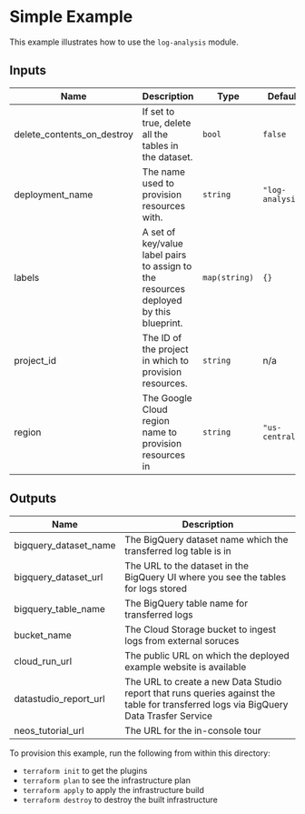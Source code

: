 # Simple Example

This example illustrates how to use the `log-analysis` module.

<!-- BEGINNING OF PRE-COMMIT-TERRAFORM DOCS HOOK -->
## Inputs

| Name | Description | Type | Default | Required |
|------|-------------|------|---------|:--------:|
| delete\_contents\_on\_destroy | If set to true, delete all the tables in the dataset. | `bool` | `false` | no |
| deployment\_name | The name used to provision resources with. | `string` | `"log-analysis"` | no |
| labels | A set of key/value label pairs to assign to the resources deployed by this blueprint. | `map(string)` | `{}` | no |
| project\_id | The ID of the project in which to provision resources. | `string` | n/a | yes |
| region | The Google Cloud region name to provision resources in | `string` | `"us-central1"` | no |

## Outputs

| Name | Description |
|------|-------------|
| bigquery\_dataset\_name | The BigQuery dataset name which the transferred log table is in |
| bigquery\_dataset\_url | The URL to the dataset in the BigQuery UI where you see the tables for logs stored |
| bigquery\_table\_name | The BigQuery table name for transferred logs |
| bucket\_name | The Cloud Storage bucket to ingest logs from external soruces |
| cloud\_run\_url | The public URL on which the deployed example website is available |
| datastudio\_report\_url | The URL to create a new Data Studio report that runs queries against the table for transferred logs via BigQuery Data Trasfer Service |
| neos\_tutorial\_url | The URL for the in-console tour |

<!-- END OF PRE-COMMIT-TERRAFORM DOCS HOOK -->

To provision this example, run the following from within this directory:
- `terraform init` to get the plugins
- `terraform plan` to see the infrastructure plan
- `terraform apply` to apply the infrastructure build
- `terraform destroy` to destroy the built infrastructure
